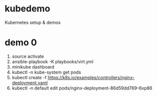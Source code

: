 # kubedemo
Kubernetes setup &amp; demos


# demo 0

1) source activate
2) ansible-playbook -K playbooks/virt.yml 
3) minikube dashboard
4) kubectl -n kube-system get pods
5) kubectl create -f  https://k8s.io/examples/controllers/nginx-deployment.yaml
6) kubectl -n default edit pods/nginx-deployment-86d59dd769-6xp86

